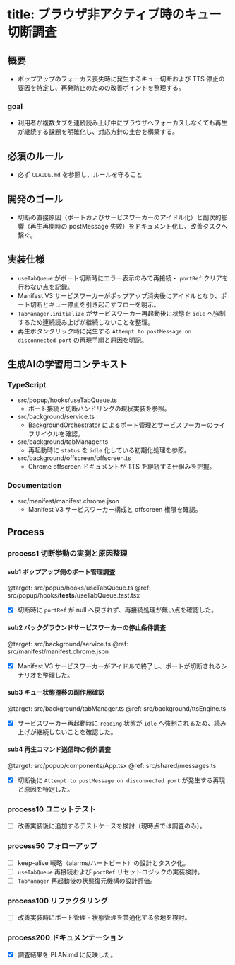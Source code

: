 # title: ブラウザ非アクティブ時のキュー切断調査

## 概要
- ポップアップのフォーカス喪失時に発生するキュー切断および TTS 停止の要因を特定し、再発防止のための改善ポイントを整理する。

### goal
- 利用者が複数タブを連続読み上げ中にブラウザへフォーカスしなくても再生が継続する課題を明確化し、対応方針の土台を構築する。

## 必須のルール
- 必ず `CLAUDE.md` を参照し、ルールを守ること

## 開発のゴール
- 切断の直接原因（ポートおよびサービスワーカーのアイドル化）と副次的影響（再生再開時の postMessage 失敗）をドキュメント化し、改善タスクへ繋ぐ。

## 実装仕様
- `useTabQueue` がポート切断時にエラー表示のみで再接続・ `portRef` クリアを行わない点を記録。
- Manifest V3 サービスワーカーがポップアップ消失後にアイドルとなり、ポート切断とキュー停止を引き起こすフローを明示。
- `TabManager.initialize` がサービスワーカー再起動後に状態を `idle` へ強制するため連続読み上げが継続しないことを整理。
- 再生ボタンクリック時に発生する `Attempt to postMessage on disconnected port` の再現手順と原因を明記。

## 生成AIの学習用コンテキスト
### TypeScript
- src/popup/hooks/useTabQueue.ts
  - ポート接続と切断ハンドリングの現状実装を参照。
- src/background/service.ts
  - BackgroundOrchestrator によるポート管理とサービスワーカーのライフサイクルを確認。
- src/background/tabManager.ts
  - 再起動時に `status` を `idle` 化している初期化処理を参照。
- src/background/offscreen/offscreen.ts
  - Chrome offscreen ドキュメントが TTS を継続する仕組みを把握。

### Documentation
- src/manifest/manifest.chrome.json
  - Manifest V3 サービスワーカー構成と offscreen 権限を確認。

## Process
### process1 切断挙動の実測と原因整理
#### sub1 ポップアップ側のポート管理調査
@target: src/popup/hooks/useTabQueue.ts
@ref: src/popup/hooks/__tests__/useTabQueue.test.tsx
- [x] 切断時に `portRef` が null へ戻されず、再接続処理が無い点を確認した。

#### sub2 バックグラウンドサービスワーカーの停止条件調査
@target: src/background/service.ts
@ref: src/manifest/manifest.chrome.json
- [x] Manifest V3 サービスワーカーがアイドルで終了し、ポートが切断されるシナリオを整理した。

#### sub3 キュー状態遷移の副作用確認
@target: src/background/tabManager.ts
@ref: src/background/ttsEngine.ts
- [x] サービスワーカー再起動時に `reading` 状態が `idle` へ強制されるため、読み上げが継続しないことを確認した。

#### sub4 再生コマンド送信時の例外調査
@target: src/popup/components/App.tsx
@ref: src/shared/messages.ts
- [x] 切断後に `Attempt to postMessage on disconnected port` が発生する再現と原因を特定した。

### process10 ユニットテスト
- [ ] 改善実装後に追加するテストケースを検討（現時点では調査のみ）。

### process50 フォローアップ
- [ ] keep-alive 戦略（alarms/ハートビート）の設計とタスク化。
- [ ] `useTabQueue` 再接続および `portRef` リセットロジックの実装検討。
- [ ] `TabManager` 再起動後の状態復元機構の設計評価。

### process100 リファクタリング
- [ ] 改善実装時にポート管理・状態管理を共通化する余地を検討。

### process200 ドキュメンテーション
- [x] 調査結果を PLAN.md に反映した。

